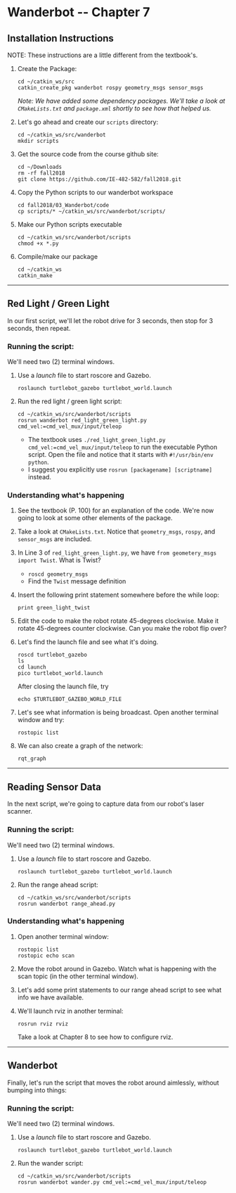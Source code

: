 # Wanderbot -- Chapter 7


## Installation Instructions

NOTE: These instructions are a little different from the textbook's.

1.  Create the Package:
    ```
    cd ~/catkin_ws/src
    catkin_create_pkg wanderbot rospy geometry_msgs sensor_msgs
    ```
    *Note: We have added some dependency packages.  We'll take a look at `CMakeLists.txt` and `package.xml` shortly to see how that helped us.*
    
2. Let's go ahead and create our `scripts` directory:
    ```
    cd ~/catkin_ws/src/wanderbot
    mkdir scripts
    ```
        
3. Get the source code from the course github site:
    ```
    cd ~/Downloads
    rm -rf fall2018
    git clone https://github.com/IE-482-582/fall2018.git
    ```
        
 4. Copy the Python scripts to our wanderbot workspace
    ```
    cd fall2018/03_Wanderbot/code
    cp scripts/* ~/catkin_ws/src/wanderbot/scripts/
    ```
    
 5. Make our Python scripts executable
    ```
    cd ~/catkin_ws/src/wanderbot/scripts
    chmod +x *.py
    ```
    
6. Compile/make our package

    ```
    cd ~/catkin_ws
    catkin_make
    ```
        
---

## Red Light / Green Light
In our first script, we'll let the robot drive for 3 seconds, then stop for 3 seconds, then repeat.

### Running the script:
We'll need two (2) terminal windows.

1. Use a *launch* file to start roscore and Gazebo.

    ```
    roslaunch turtlebot_gazebo turtlebot_world.launch
    ```

2. Run the red light / green light script:

    ```
    cd ~/catkin_ws/src/wanderbot/scripts
    rosrun wanderbot red_light_green_light.py cmd_vel:=cmd_vel_mux/input/teleop
    ```
    
    - The textbook uses `./red_light_green_light.py cmd_vel:=cmd_vel_mux/input/teleop` to run the executable Python script.  Open the file and notice that it starts with `#!/usr/bin/env python`.  
    - I suggest you explicitly use `rosrun [packagename] [scriptname]` instead.

### Understanding what's happening
1. See the textbook (P. 100) for an explanation of the code.  We're now going to look at some other elements of the package.
2. Take a look at `CMakeLists.txt`.  Notice that `geometry_msgs`, `rospy`, and `sensor_msgs` are included.
3. In Line 3 of `red_light_green_light.py`, we have `from geometery_msgs import Twist`.  What is Twist?
    - `roscd geometry_msgs`
    - Find the `Twist` message definition
4. Insert the following print statement somewhere before the while loop:
    ```
    print green_light_twist
    ```
5. Edit the code to make the robot rotate 45-degrees clockwise.  Make it rotate 45-degrees counter clockwise.  Can you make the robot flip over?
6. Let's find the launch file and see what it's doing.
    ```
    roscd turtlebot_gazebo
    ls
    cd launch
    pico turtlebot_world.launch
    ```
    
    After closing the launch file, try
    ```
    echo $TURTLEBOT_GAZEBO_WORLD_FILE
    ```    
7. Let's see what information is being broadcast.  Open another terminal window and try:
    ```
    rostopic list
    ```
8. We can also create a graph of the network:
    ```
    rqt_graph
    ```
    
---

## Reading Sensor Data
In the next script, we're going to capture data from our robot's laser scanner.

### Running the script:
We'll need two (2) terminal windows.
    
1. Use a *launch* file to start roscore and Gazebo.
    
   ```
   roslaunch turtlebot_gazebo turtlebot_world.launch
   ```

    
2. Run the range ahead script:
    
   ```
   cd ~/catkin_ws/src/wanderbot/scripts
   rosrun wanderbot range_ahead.py
   ```

### Understanding what's happening

1. Open another terminal window:
    ```
    rostopic list
    rostopic echo scan
    ```
    
2. Move the robot around in Gazebo.  Watch what is happening with the scan topic (in the other terminal window).

3. Let's add some print statements to our range ahead script to see what info we have available.

4. We'll launch rviz in another terminal:
    ```
    rosrun rviz rviz
    ```
   Take a look at Chapter 8 to see how to configure rviz.
   
---

## Wanderbot

Finally, let's run the script that moves the robot around aimlessly, without bumping into things:

### Running the script:
We'll need two (2) terminal windows.

1.  Use a *launch* file to start roscore and Gazebo.

    ```
    roslaunch turtlebot_gazebo turtlebot_world.launch
    ```

2. Run the wander script:

    ```
    cd ~/catkin_ws/src/wanderbot/scripts
    rosrun wanderbot wander.py cmd_vel:=cmd_vel_mux/input/teleop
    ```
    



